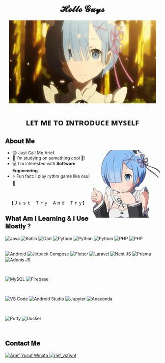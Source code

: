 <h1 align="center">𝓗𝓮𝓵𝓵𝓸 𝓖𝓾𝔂𝓼</h1> 

<div align="center">
  <img src="/assets/rem-wall.gif" />
</div>
 
<h1 align="center">ʟᴇᴛ ᴍᴇ ᴛᴏ ɪɴᴛʀᴏᴅᴜᴄᴇ ᴍʏꜱᴇʟꜰ</h1>

<h2>𝐀𝐛𝐨𝐮𝐭 𝐌𝐞</h2>

<img src="/assets/rem-profile.gif" align="right" height="220" /> 

<ul>
  <li>😊 Just Call Me Arief</li>
  <li>🔭 I’m studying on something cool 🚀!</li>
  <li>💻 I’m interested with <b>Software Engineering</b>.</li>
  <li>⚡ Fun fact: I play rythm game like osu! 🎵</li>
</ul>

<br />

<p align="center">【Ｊｕｓｔ　Ｔｒｙ　Ａｎｄ　Ｔｒｙ】</p> 

<h2>𝐖𝐡𝐚𝐭 𝐀𝐦 𝐈 𝐋𝐞𝐚𝐫𝐧𝐢𝐧𝐠 & 𝐢 𝐔𝐬𝐞 𝐌𝐨𝐬𝐭𝐥𝐲 ?</h2>

<div style="display: inline_block">
  <img
    align="center"
    alt="Java"
    height="30"
    width="40"
    src="https://cdn.jsdelivr.net/gh/devicons/devicon/icons/java/java-original.svg"
  />
  <img
    align="center"
    alt="Kotlin"
    height="30"
    width="40"
    src="https://cdn.jsdelivr.net/gh/devicons/devicon/icons/kotlin/kotlin-original.svg"
  />
  <img
    align="center"
    alt="Dart"
    height="30"
    width="40"
    src="https://cdn.jsdelivr.net/gh/devicons/devicon/icons/dart/dart-original.svg"
  />
  <img
    align="center"
    alt="Python"
    height="30"
    width="40"
    src="https://cdn.jsdelivr.net/gh/devicons/devicon/icons/python/python-original.svg"
  />
  <img
    align="center"
    alt="Python"
    height="30"
    width="40"
    src="https://cdn.jsdelivr.net/gh/devicons/devicon/icons/javascript/javascript-original.svg"
  />
  <img
    align="center"
    alt="Python"
    height="30"
    width="40"
    src="https://cdn.jsdelivr.net/gh/devicons/devicon/icons/typescript/typescript-original.svg"
  />
  <img
    align="center"
    alt="PHP"
    height="30"
    width="40"
    src="https://cdn.jsdelivr.net/gh/devicons/devicon/icons/php/php-original.svg"
  />
    <img
    align="center"
    alt="PHP"
    height="30"
    width="40"
    src="https://cdn.jsdelivr.net/gh/devicons/devicon/icons/go/go-original.svg"
  />
  
  <br />
  <br />
  
  <img
    align="center"
    alt="Android"
    height="30"
    width="40"
    src="https://cdn.jsdelivr.net/gh/devicons/devicon/icons/android/android-original.svg"
  />
    <img
    align="center"
    alt="Jetpack Compose"
    height="30"
    width="40"
    src="https://cdn.jsdelivr.net/gh/devicons/devicon/icons/jetpackcompose/jetpackcompose-original.svg"
  />
  <img
    align="center"
    alt="Flutter"
    height="30"
    width="40"
    src="https://cdn.jsdelivr.net/gh/devicons/devicon/icons/flutter/flutter-original.svg"
  />
  <img
    align="center"
    alt="Laravel"
    height="30"
    width="40"
    src="https://cdn.jsdelivr.net/gh/devicons/devicon/icons/laravel/laravel-original.svg"
  />
  <img
    align="center"
    alt="Nest JS"
    height="30"
    width="40"
    src="https://cdn.jsdelivr.net/gh/devicons/devicon/icons/nestjs/nestjs-original.svg"
  />
    <img
    align="center"
    alt="Prisma"
    height="30"
    width="40"
    src="https://cdn.jsdelivr.net/gh/devicons/devicon/icons/prisma/prisma-original.svg"
  />
  <img
    align="center"
    alt="Adonis JS"
    height="30"
    width="40"
    src="https://cdn.jsdelivr.net/gh/devicons/devicon/icons/adonisjs/adonisjs-original.svg"
  />
</div>

  <br />

  <img
    align="center"
    alt="MySQL"
    height="30"
    width="40"
    src="https://cdn.jsdelivr.net/gh/devicons/devicon/icons/mysql/mysql-original.svg"
  />
  <img
    align="center"
    alt="Firebase"
    height="30"
    width="40"
    src="https://cdn.jsdelivr.net/gh/devicons/devicon/icons/firebase/firebase-original.svg"
  />
</div>

  <br />

  <img
    align="center"
    alt="VS Code"
    height="30"
    width="40"
    src="https://cdn.jsdelivr.net/gh/devicons/devicon/icons/vscode/vscode-original.svg"
  />
  <img
    align="center"
    alt="Android Studio"
    height="30"
    width="40"
    src="https://cdn.jsdelivr.net/gh/devicons/devicon/icons/androidstudio/androidstudio-original.svg"
  />
  <img
    align="center"
    alt="Jupyter"
    height="30"
    width="40"
    src="https://cdn.jsdelivr.net/gh/devicons/devicon/icons/jupyter/jupyter-original.svg"
  />
  <img
    align="center"
    alt="Anaconda"
    height="30"
    width="40"
    src="https://cdn.jsdelivr.net/gh/devicons/devicon/icons/anaconda/anaconda-original.svg"
  />
  
  <br />

  <img
    align="center"
    alt="Putty"
    height="30"
    width="40"
    src="https://cdn.jsdelivr.net/gh/devicons/devicon/icons/putty/putty-original.svg"
  />
    <img
    align="center"
    alt="Docker"
    height="30"
    width="40"
    src="https://cdn.jsdelivr.net/gh/devicons/devicon/icons/docker/docker-original.svg"
  />

<br />

<h2>𝐂𝐨𝐧𝐭𝐚𝐜𝐭 𝐌𝐞</h2>

<div>
  <a href="https://www.linkedin.com/in/arief-yusuf-winata-71a325204/" target="_blank">
    <img
      alt="Arief Yusuf Winata"
      src="https://img.shields.io/badge/LinkedIn-0077B5?style=for-the-badge&logo=linkedin&logoColor=white"
      target="_blank"
    />
  </a>
  <a href="https://www.instagram.com/rief_ysfwnt/" target="_blank">
    <img
      alt="rief_ysfwnt"
      src="https://img.shields.io/badge/-Instagram-%23E4405F?style=for-the-badge&logo=instagram&logoColor=white"
      target="_blank"
    />
  </a>
</div>
